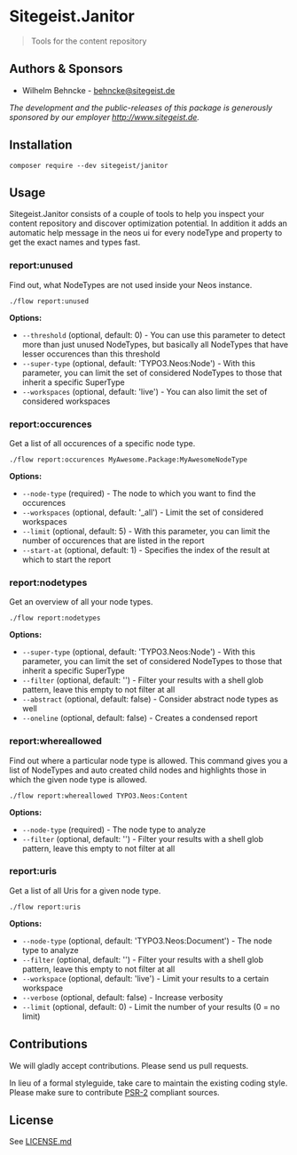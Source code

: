 # Sitegeist.Janitor

> Tools for the  content repository

## Authors & Sponsors

* Wilhelm Behncke - behncke@sitegeist.de

*The development and the public-releases of this package is generously sponsored by our employer http://www.sitegeist.de.*

## Installation

```
composer require --dev sitegeist/janitor
```

## Usage

Sitegeist.Janitor consists of a couple of tools to help you inspect your content repository and discover
optimization potential. In addition it adds an automatic help message in the neos ui for every nodeType and property 
to get the exact names and types fast.

### report:unused

Find out, what NodeTypes are not used inside your Neos instance.

```shell
./flow report:unused
```

**Options:**
* `--threshold` (optional, default: 0) - You can use this parameter to detect more than just unused NodeTypes, but basically all NodeTypes that have lesser occurences than this threshold
* `--super-type` (optional, default: 'TYPO3.Neos:Node') - With this parameter, you can limit the set of considered NodeTypes to those that inherit a specific SuperType
* `--workspaces` (optional, default: 'live') - You can also limit the set of considered workspaces

### report:occurences

Get a list of all occurences of a specific node type.

```shell
./flow report:occurences MyAwesome.Package:MyAwesomeNodeType
```

**Options:**
* `--node-type` (required) - The node to which you want to find the occurences
* `--workspaces` (optional, default: '\_all') - Limit the set of considered workspaces
* `--limit` (optional, default: 5) - With this parameter, you can limit the number of occurences that are listed in the report
* `--start-at` (optional, default: 1) - Specifies the index of the result at which to start the report

### report:nodetypes

Get an overview of all your node types.

```shell
./flow report:nodetypes
```

**Options:**
* `--super-type` (optional, default: 'TYPO3.Neos:Node') - With this parameter, you can limit the set of considered NodeTypes to those that inherit a specific SuperType
* `--filter` (optional, default: '') - Filter your results with a shell glob pattern, leave this empty to not filter at all
* `--abstract` (optional, default: false) - Consider abstract node types as well
* `--oneline` (optional, default: false) - Creates a condensed report

### report:whereallowed

Find out where a particular node type is allowed. This command gives you a list of NodeTypes and auto created child nodes and highlights those in which the given node type is allowed.

```shell
./flow report:whereallowed TYPO3.Neos:Content
```

**Options:**
* `--node-type` (required) - The node type to analyze
* `--filter` (optional, default: '') - Filter your results with a shell glob pattern, leave this empty to not filter at all

### report:uris

Get a list of all Uris for a given node type.

```shell
./flow report:uris
```

**Options:**
* `--node-type` (optional, default: 'TYPO3.Neos:Document') - The node type to analyze
* `--filter` (optional, default: '') - Filter your results with a shell glob pattern, leave this empty to not filter at all
* `--workspace` (optional, default: 'live') - Limit your results to a certain workspace
* `--verbose` (optional, default: false) - Increase verbosity
* `--limit` (optional, default: 0) - Limit the number of your results (0 = no limit)

## Contributions

We will gladly accept contributions. Please send us pull requests.

In lieu of a formal styleguide, take care to maintain the existing coding style. Please make sure to contribute [PSR-2](https://github.com/php-fig/fig-standards/blob/master/accepted/PSR-2-coding-style-guide.md) compliant sources.

## License

See [LICENSE.md](./LICENSE.md)
